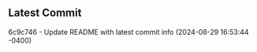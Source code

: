 
## Latest Commit
6c9c746 - Update README with latest commit info (2024-08-29 16:53:44 -0400) <Yunxi-Zhou>
